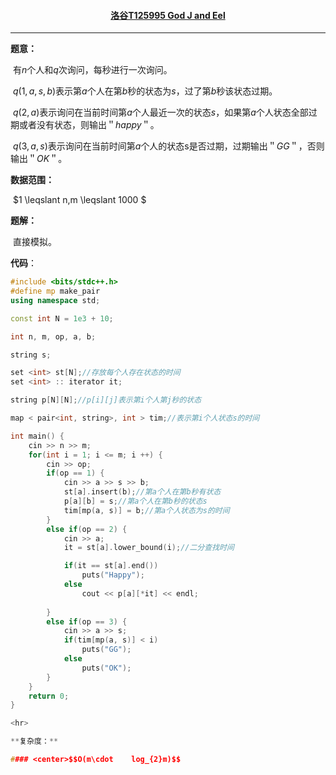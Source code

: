 #### <center>[洛谷T125995 God J and Eel](https://www.luogu.com.cn/problem/T125995)</center>

<hr>


**题意：**

&nbsp;有$n$个人和$q$次询问，每秒进行一次询问。

&nbsp;$q(1,a,s,b)$表示第$a$个人在第$b$秒的状态为$s$，过了第$b$秒该状态过期。

&nbsp;$q(2,a)$表示询问在当前时间第$a$个人最近一次的状态$s$，如果第$a$个人状态全部过期或者没有状态，则输出$＂happy＂$。

&nbsp;$q(3,a,s)$表示询问在当前时间第$a$个人的状态s是否过期，过期输出$＂GG＂$，否则输出$＂OK＂$。

**数据范围：**

&nbsp;$1 \leqslant   n,m \leqslant   1000 $

**题解：**

&nbsp;直接模拟。

**代码**：

```cpp
#include <bits/stdc++.h>
#define mp make_pair
using namespace std;

const int N = 1e3 + 10;

int n, m, op, a, b;

string s;

set <int> st[N];//存放每个人存在状态的时间
set <int> :: iterator it;

string p[N][N];//p[i][j]表示第i个人第j秒的状态

map < pair<int, string>, int > tim;//表示第i个人状态s的时间

int main() {
	cin >> n >> m;
	for(int i = 1; i <= m; i ++) {
		cin >> op;
		if(op == 1) {
			cin >> a >> s >> b;
			st[a].insert(b);//第a个人在第b秒有状态
			p[a][b] = s;//第a个人在第b秒的状态s
			tim[mp(a, s)] = b;//第a个人状态为s的时间
		}
		else if(op == 2) {
			cin >> a;
			it = st[a].lower_bound(i);//二分查找时间

			if(it == st[a].end())
				puts("Happy");
			else
				cout << p[a][*it] << endl;
				
		}
		else if(op == 3) {
			cin >> a >> s;
			if(tim[mp(a, s)] < i)
				puts("GG");
			else
				puts("OK");
		}
	}
	return 0;
}

<hr>

**复杂度：**

#### <center>$$O(m\cdot    log_{2}m)$$

